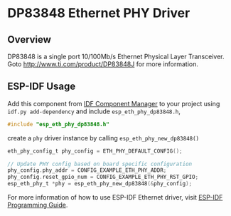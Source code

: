# DP83848 Ethernet PHY Driver

## Overview

DP83848 is a single port 10/100Mb/s Ethernet Physical Layer Transceiver. Goto http://www.ti.com/product/DP83848J for more information.

## ESP-IDF Usage

Add this component from [IDF Component Manager](https://components.espressif.com/) to your project using `idf.py add-dependency` and include `esp_eth_phy_dp83848.h`,

```c
#include "esp_eth_phy_dp83848.h"
```

create a `phy` driver instance by calling `esp_eth_phy_new_dp83848()`

```c
eth_phy_config_t phy_config = ETH_PHY_DEFAULT_CONFIG();

// Update PHY config based on board specific configuration
phy_config.phy_addr = CONFIG_EXAMPLE_ETH_PHY_ADDR;
phy_config.reset_gpio_num = CONFIG_EXAMPLE_ETH_PHY_RST_GPIO;
esp_eth_phy_t *phy = esp_eth_phy_new_dp83848(&phy_config);
```

For more information of how to use ESP-IDF Ethernet driver, visit [ESP-IDF Programming Guide](https://docs.espressif.com/projects/esp-idf/en/latest/esp32/api-reference/network/esp_eth.html).
